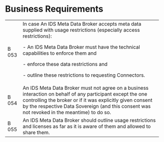 # Business Requirements
| | |
| --- | --- |
| B 053 | In case An IDS Meta Data Broker accepts meta data supplied with usage restrictions (especially access restrictions):<p> - An IDS Meta Data Broker must have the technical capabilities to enforce them and<p> - enforce these data restrictions and<p> - outline these restrictions to requesting Connectors. |
| B 054 | An IDS Meta Data Broker must not agree on a business interaction on behalf of any participant except the one controlling the broker or if it was explicitly given consent by the respective Data Sovereign (and this consent was not revoked in the meantime) to do so. |
| B 055 | An IDS Meta Data Broker should outline usage restrictions and licenses as far as it is aware of them and allowed to share them. |
